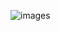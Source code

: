 ![images](https://user-images.githubusercontent.com/82756975/146163245-653ef683-49e5-433c-9860-eddfa213f6ea.png)
